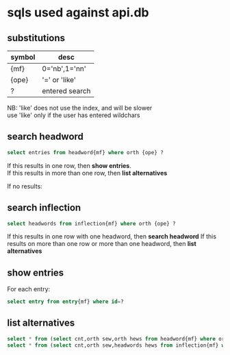 # sqls used against api.db
## substitutions
symbol|desc
------|----
{mf} |0='nb',1='nn'
{ope}|'=' or 'like'
?    |entered search

NB: 'like' does not use the index, and will be slower  
use 'like' only if the user has entered wildchars  

## search headword
```sql
select entries from headword{mf} where orth {ope} ?
```
If this results in one row, then **show entries**.  
If this results in more than one row, then **list alternatives**  

If no results:  

## search inflection
```sql
select headwords from inflection{mf} where orth {ope} ?
```
If this results in one row with one headword, then **search headword**
If this results on more than one row or more than one headword, then **list alternatives**

## show entries
For each entry:
```sql
select entry from entry{mf} where id=?
```

## list alternatives
```sql
select * from (select cnt,orth sew,orth hews from headword{mf} where orth {ope} ? order by cnt,orth limit 500)
select * from (select cnt,orth sew,headwords hews from inflection{mf} where orth {ope} ? order by cnt,orth limit 500)
```

